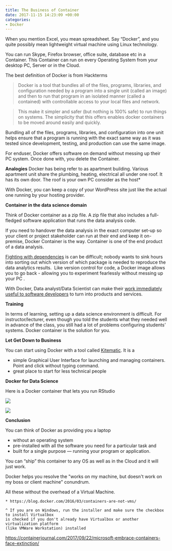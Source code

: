 ```yaml
---
title: The Business of Container
date: 2017-11-15 14:23:09 +00:00
categories:
- Docker
---
```


When you mention Excel, you mean spreadsheet. Say “Docker”, and you quite possibly mean lightweight virtual machine using Linux technology.

You can run Skype, Firefox browser, office suite, database etc in a Container. This Container can run on every Operating System from your desktop PC, Server or in the Cloud.

The best definition of Docker is from  Hackterms 

> Docker is a tool that bundles all of the files, programs, libraries, and configuration needed by a program into a single unit (called an image) and then to run that program in an isolated manner (called a contained) with controllable access to your local files and network.

>
> This make it simpler and safer (but nothing is 100% safe) to run things on systems. The simplicity that this offers enables docker containers to be moved around easily and quickly.
>
>
Bundling all of the files, programs, libraries, and configuration into one unit helps ensure that a program is running with the exact same way as it was tested since development, testing, and production can use the same image.

For enduser, Docker offers software on demand without messing up their PC system. Once done with, you delete the Container.

**Analogies**
Docker has being refer to as apartment building. Various apartment unit share the plumbing, heating, electrical all under one roof. It has its own door. The roof is your own PC consider as the host*

With Docker, you can keep a copy of your WordPress site just like the actual one running by your hosting provider.

**Container in the data science domain**

Think of Docker container as a zip file. A zip file that also includes a full-fledged software application that runs the data analysis code.

If you need to handover the data analysis in the exact computer set-up so your client or project stakeholder can run at their end and keep it on-premise, Docker Container is the way. Container is one of the end product of a data analysis.

[Fighting with dependencies](https://en.wikipedia.org/wiki/Dependency_hell) is can be difficult; nobody wants to sink hours  into sorting out which version of which package is needed to reproduce the data analytics results.  Like version control for code, a Docker image allows you to go back - allowing you to experiment fearlessly without messing up your PC .

With Docker, Data analyst/Data Scientist can make their [work immediately useful to software developers](http://blog.ibmjstart.net/2016/01/28/jupyter-notebooks-as-restful-microservices/) to turn into products and services.

**Training**

In terms of learning, setting up a data science environment is difficult. For instructor/lecturer, even though you told the students what they needed well in advance of the class, you still had a lot of problems configuring students’ systems. Docker container is the solution for you.

**Let Get Down to Business**

You can start using Docker with a tool called [Kitematic](https://kitematic.com/). It is a

* simple Graphical User Interface for launching and managing containers. Point and click without typing command.
* great place to start for less technical people



**Docker for Data Science**

Here is a Docker container that lets you run RStudio

![](https://res.cloudinary.com/mryap/image/upload/v1543053262/website/DswJKfaWoAAgZTU.jpg)



![](https://res.cloudinary.com/mryap/image/upload/v1543053261/website/DswKS1AWkAAR-HY.jpg)

**Conclusion**

You can think of Docker as providing you a laptop

* without an operating system
* pre-installed with all the software you need for a particular task and
* built for a single purpose — running your program or application.

You can “ship” this container to any OS as well as in the Cloud and it will just work.

Docker helps you resolve the "works on my machine, but doesn't work on my boss or client machine" conundrum.

All these without the overhead of a Virtual Machine.

```
* https://blog.docker.com/2016/03/containers-are-not-vms/

^ If you are on Windows, run the installer and make sure the checkbox to install Virtualbox 
is checked if you don't already have Virtualbox or another virtualization platform 
(like VMWare Workstation) installed
```

https://containerjournal.com/2017/09/22/microsoft-embrace-containers-face-extinction/
